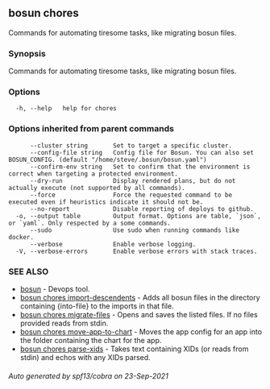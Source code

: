 ## bosun chores

Commands for automating tiresome tasks, like migrating bosun files.

### Synopsis

Commands for automating tiresome tasks, like migrating bosun files.

### Options

```
  -h, --help   help for chores
```

### Options inherited from parent commands

```
      --cluster string       Set to target a specific cluster.
      --config-file string   Config file for Bosun. You can also set BOSUN_CONFIG. (default "/home/steve/.bosun/bosun.yaml")
      --confirm-env string   Set to confirm that the environment is correct when targeting a protected environment.
      --dry-run              Display rendered plans, but do not actually execute (not supported by all commands).
      --force                Force the requested command to be executed even if heuristics indicate it should not be.
      --no-report            Disable reporting of deploys to github.
  -o, --output table         Output format. Options are table, `json`, or `yaml`. Only respected by a some commands.
      --sudo                 Use sudo when running commands like docker.
      --verbose              Enable verbose logging.
  -V, --verbose-errors       Enable verbose errors with stack traces.
```

### SEE ALSO

* [bosun](bosun.md)	 - Devops tool.
* [bosun chores import-descendents](bosun_chores_import-descendents.md)	 - Adds all bosun files in the directory containing {into-file} to the imports in that file.
* [bosun chores migrate-files](bosun_chores_migrate-files.md)	 - Opens and saves the listed files. If no files provided reads from stdin.
* [bosun chores move-app-to-chart](bosun_chores_move-app-to-chart.md)	 - Moves the app config for an app into the folder containing the chart for the app.
* [bosun chores parse-xids](bosun_chores_parse-xids.md)	 - Takes text containing XIDs (or reads from stdin) and echos with any XIDs parsed.

###### Auto generated by spf13/cobra on 23-Sep-2021
